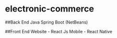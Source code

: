 # electronic-commerce

##Back End
Java Spring Boot (NetBeans)

##Front End
Website - React Js
Mobile - React Native
